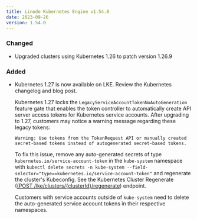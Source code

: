 ```yaml
---
title: Linode Kubernetes Engine v1.54.0
date: 2023-09-26
version: 1.54.0
---
```



### Changed

- Upgraded clusters using Kubernetes 1.26 to patch version 1.26.9

### Added

- Kubernetes 1.27 is now available on LKE. Review the Kubernetes changelog and blog post.

    Kubernetes 1.27 locks the `LegacyServiceAccountTokenNoAutoGeneration` feature gate that enables the token controller to automatically create API server access tokens for Kubernetes service accounts. After upgrading to 1.27, customers may notice a warning message regarding these legacy tokens:

    ```
    Warning: Use tokens from the TokenRequest API or manually created secret-based tokens instead of autogenerated secret-based tokens.
    ```

    To fix this issue, remove any auto-generated secrets of type `kubernetes.io/service-account-token` in the `kube-system` namespace with `kubectl delete secrets -n kube-system --field-selector="type==kubernetes.io/service-account-token"` and regenerate the cluster's Kubeconfig. See the Kubernetes Cluster Regenerate ([(POST /lke/clusters/{clusterId}/regenerate](/docs/api/linode-kubernetes-engine-lke/#kubernetes-cluster-regenerate)) endpoint.

    Customers with service accounts outside of `kube-system` need to delete the auto-generated service account tokens in their respective namespaces.